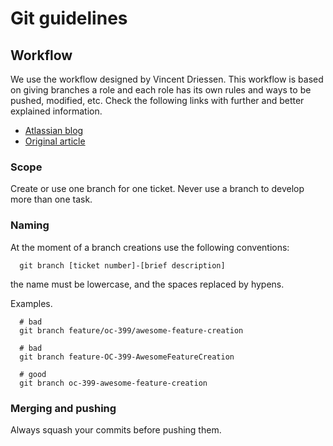 # Git guidelines

## Workflow

We use the workflow designed by Vincent Driessen. This workflow is based on giving branches a role and each role has its own rules and ways to be pushed, modified, etc. Check the following links with further and better explained information.

- [Atlassian blog](https://www.atlassian.com/git/tutorials/comparing-workflows/gitflow-workflow)
- [Original article](https://nvie.com/posts/a-successful-git-branching-model/)

### Scope

Create or use one branch for one ticket. Never use a branch to develop more than one task.

### Naming

At the moment of a branch creations use the following conventions:

      git branch [ticket number]-[brief description]

the name must be lowercase, and the spaces replaced by hypens.

Examples.

      # bad
      git branch feature/oc-399/awesome-feature-creation

      # bad
      git branch feature-OC-399-AwesomeFeatureCreation

      # good
      git branch oc-399-awesome-feature-creation

### Merging and pushing

Always squash your commits before pushing them.
